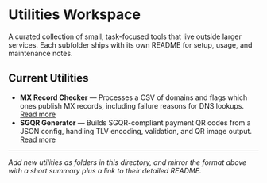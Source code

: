 # Utilities Workspace

A curated collection of small, task-focused tools that live outside larger services. Each subfolder ships with its own README for setup, usage, and maintenance notes.

## Current Utilities

- **MX Record Checker** — Processes a CSV of domains and flags which ones publish MX records, including failure reasons for DNS lookups. [Read more](mx-record-checker/README.md)
- **SGQR Generator** — Builds SGQR-compliant payment QR codes from a JSON config, handling TLV encoding, validation, and QR image output. [Read more](sgqr-generator/README.md)

---

_Add new utilities as folders in this directory, and mirror the format above with a short summary plus a link to their detailed README._
